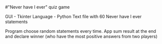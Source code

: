 #"Never have I ever" quiz game

GUI - Tkinter
Language - Python
Text file with 60 Never have I ever statements

Program choose random statements every time. 
App sum result at the end and declare winner (who have the most positive answers from two players)